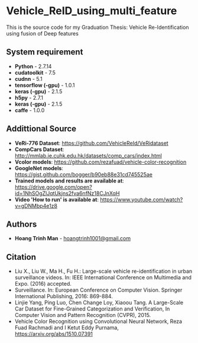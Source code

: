 # Vehicle_ReID_using_multi_feature

This is the source code for my Graduation Thesis: Vehicle Re-Identification using fusion of Deep features

## System requirement
* **Python** - 2.7.14
* **cudatoolkit** - 7.5
* **cudnn** - 5.1
* **tensorflow (-gpu)** - 1.0.1
* **keras (-gpu)** - 2.1.5
* **h5py** - 2.7.1
* **keras (-gpu)** - 2.1.5
* **caffe** - 1.0.0

## Addittional Source
* **VeRi-776 Dataset**: https://github.com/VehicleReId/VeRidataset
* **CompCars Dataset**: http://mmlab.ie.cuhk.edu.hk/datasets/comp_cars/index.html
* **Vcolor models**: https://github.com/rezafuad/vehicle-color-recognition
* **GoogleNet models**: https://gist.github.com/bogger/b90eb88e31cd745525ae
* **Trained models and results are available at**: https://drive.google.com/open?id=1NhSOgZlJqtUkjns2fva6nfNz18CJnXqH
* **Video 'How to run' is available at**: https://www.youtube.com/watch?v=gDNMbp4e1z8

## Authors

* **Hoang Trinh Man** - hoangtrinh1001@gmail.com

## Citation
* Liu X., Liu W., Ma H., Fu H.: Large-scale vehicle re-identification in urban surveillance videos. In: IEEE International Conference on Multimedia and Expo. (2016) accepted.
* Surveillance. In: European Conference on Computer Vision. Springer International Publishing, 2016: 869-884.
* Linjie Yang, Ping Luo, Chen Change Loy, Xiaoou Tang. A Large-Scale Car Dataset for Fine-Grained Categorization and Verification, In Computer Vision and Pattern Recognition (CVPR), 2015.
* Vehicle Color Recognition using Convolutional Neural Network, Reza Fuad Rachmadi and I Ketut Eddy Purnama, https://arxiv.org/abs/1510.07391


